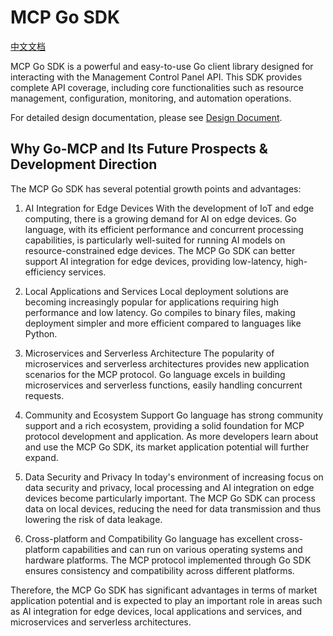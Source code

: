 # MCP Go SDK

[中文文档](README_CN.md)

MCP Go SDK is a powerful and easy-to-use Go client library designed for interacting with the Management Control Panel API. This SDK provides complete API coverage, including core functionalities such as resource management, configuration, monitoring, and automation operations.

For detailed design documentation, please see [Design Document](docs/design.md).

## Why Go-MCP and Its Future Prospects & Development Direction

The MCP Go SDK has several potential growth points and advantages:

1. AI Integration for Edge Devices
    With the development of IoT and edge computing, there is a growing demand for AI on edge devices.
    Go language, with its efficient performance and concurrent processing capabilities, is particularly well-suited for running AI models on resource-constrained edge devices.
    The MCP Go SDK can better support AI integration for edge devices, providing low-latency, high-efficiency services.

2. Local Applications and Services
    Local deployment solutions are becoming increasingly popular for applications requiring high performance and low latency.
    Go compiles to binary files, making deployment simpler and more efficient compared to languages like Python.

3. Microservices and Serverless Architecture
    The popularity of microservices and serverless architectures provides new application scenarios for the MCP protocol.
    Go language excels in building microservices and serverless functions, easily handling concurrent requests.

4. Community and Ecosystem Support
    Go language has strong community support and a rich ecosystem, providing a solid foundation for MCP protocol development and application.
    As more developers learn about and use the MCP Go SDK, its market application potential will further expand.

5. Data Security and Privacy
    In today's environment of increasing focus on data security and privacy, local processing and AI integration on edge devices become particularly important.
    The MCP Go SDK can process data on local devices, reducing the need for data transmission and thus lowering the risk of data leakage.

6. Cross-platform and Compatibility
    Go language has excellent cross-platform capabilities and can run on various operating systems and hardware platforms.
    The MCP protocol implemented through Go SDK ensures consistency and compatibility across different platforms.

Therefore, the MCP Go SDK has significant advantages in terms of market application potential and is expected to play an important role in areas such as AI integration for edge devices, local applications and services, and microservices and serverless architectures.
